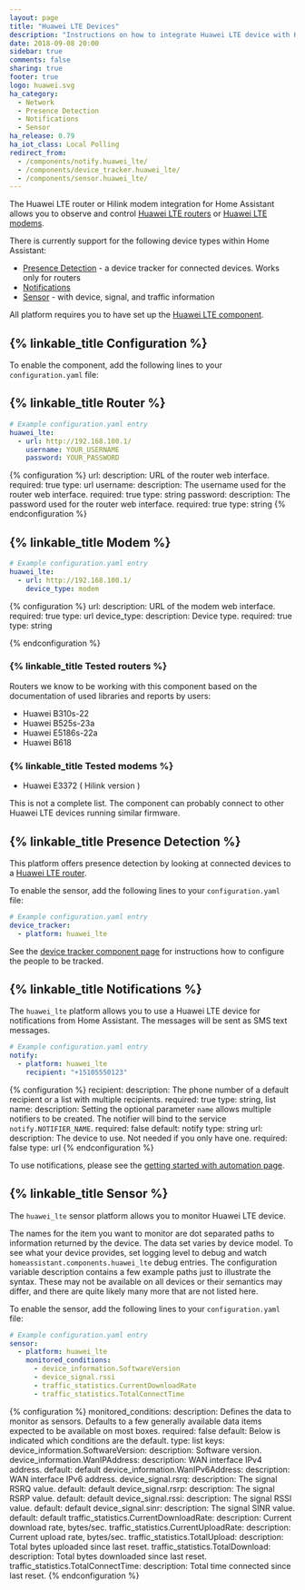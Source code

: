 ```yaml
---
layout: page
title: "Huawei LTE Devices"
description: "Instructions on how to integrate Huawei LTE device with Home Assistant."
date: 2018-09-08 20:00
sidebar: true
comments: false
sharing: true
footer: true
logo: huawei.svg
ha_category:
  - Network
  - Presence Detection
  - Notifications
  - Sensor
ha_release: 0.79
ha_iot_class: Local Polling
redirect_from:
  - /components/notify.huawei_lte/
  - /components/device_tracker.huawei_lte/
  - /components/sensor.huawei_lte/
---
```


The Huawei LTE router or Hilink modem integration for Home Assistant allows you to observe and control [Huawei LTE routers](https://consumer.huawei.com/en/smart-home/) or  [Huawei LTE modems](https://consumer.huawei.com/en/mobile-broadband/).

There is currently support for the following device types within Home Assistant:

- [Presence Detection](#presence-detection) - a device tracker for connected devices. Works only for routers
- [Notifications](#notifications)
- [Sensor](#sensor) - with device, signal, and traffic information

All platform requires you to have set up the [Huawei LTE component](#configuration).

## {% linkable_title Configuration %}

To enable the component, add the following lines to your
`configuration.yaml` file:

## {% linkable_title Router %}

```yaml
# Example configuration.yaml entry
huawei_lte:
  - url: http://192.168.100.1/
    username: YOUR_USERNAME
    password: YOUR_PASSWORD
```

{% configuration %}
url:
  description: URL of the router web interface.
  required: true
  type: url
username:
  description: The username used for the router web interface.
  required: true
  type: string
password:
  description: The password used for the router web interface.
  required: true
  type: string
{% endconfiguration %}

## {% linkable_title Modem %}

```yaml
# Example configuration.yaml entry
huawei_lte:
  - url: http://192.168.100.1/
    device_type: modem
```

{% configuration %}
url:
  description: URL of the modem web interface.
  required: true
  type: url
device_type:
  description: Device type.
  required: true
  type: string
  
{% endconfiguration %}

### {% linkable_title Tested routers %}

Routers we know to be working with this component based on the documentation of used libraries and reports by users:

- Huawei B310s-22
- Huawei B525s-23a
- Huawei E5186s-22a
- Huawei B618

### {% linkable_title Tested modems %}

- Huawei E3372 ( Hilink version )

This is not a complete list. The component can probably connect to other Huawei LTE devices running similar firmware.

## {% linkable_title Presence Detection %}

This platform offers presence detection by looking at connected devices to a [Huawei LTE router](https://consumer.huawei.com/en/smart-home/).

To enable the sensor, add the following lines to your `configuration.yaml` file:

```yaml
# Example configuration.yaml entry
device_tracker:
  - platform: huawei_lte
```

See the [device tracker component page](/components/device_tracker/) for instructions how to configure the people to be tracked.

## {% linkable_title Notifications %}

The `huawei_lte` platform allows you to use a Huawei LTE device for notifications from Home Assistant. The messages will be sent as SMS text messages.

```yaml
# Example configuration.yaml entry
notify:
  - platform: huawei_lte
    recipient: "+15105550123"
```

{% configuration %}
recipient:
  description: The phone number of a default recipient or a list with multiple recipients.
  required: true
  type: string, list
name:
  description: Setting the optional parameter `name` allows multiple notifiers to be created. The notifier will bind to the service `notify.NOTIFIER_NAME`.
  required: false
  default: notify
  type: string
url:
  description: The device to use. Not needed if you only have one.
  required: false
  type: url
{% endconfiguration %}

To use notifications, please see the [getting started with automation page](/getting-started/automation/).

## {% linkable_title Sensor %}

The `huawei_lte` sensor platform allows you to monitor Huawei LTE device.

The names for the item you want to monitor are dot separated paths to information returned by the device. The data set varies by device model. To see what your device provides, set logging level to debug and watch `homeassistant.components.huawei_lte` debug entries. The configuration variable description contains a few example paths just to illustrate the syntax. These may not be available on all devices or their semantics may differ, and there are quite likely many more that are not listed here.

To enable the sensor, add the following lines to your `configuration.yaml` file:

```yaml
# Example configuration.yaml entry
sensor:
  - platform: huawei_lte
    monitored_conditions:
      - device_information.SoftwareVersion
      - device_signal.rssi
      - traffic_statistics.CurrentDownloadRate
      - traffic_statistics.TotalConnectTime
```

{% configuration %}
monitored_conditions:
  description: Defines the data to monitor as sensors. Defaults to a few generally available data items expected to be available on most boxes.
  required: false
  default: Below is indicated which conditions are the default.
  type: list
  keys:
    device_information.SoftwareVersion:
      description: Software version.
    device_information.WanIPAddress:
      description: WAN interface IPv4 address.
      default: default
    device_information.WanIPv6Address:
      description: WAN interface IPv6 address.
    device_signal.rsrq:
      description: The signal RSRQ value.
      default: default
    device_signal.rsrp:
      description: The signal RSRP value.
      default: default
    device_signal.rssi:
      description: The signal RSSI value.
      default: default
    device_signal.sinr:
      description: The signal SINR value.
      default: default
    traffic_statistics.CurrentDownloadRate:
      description: Current download rate, bytes/sec.
    traffic_statistics.CurrentUploadRate:
      description: Current upload rate, bytes/sec.
    traffic_statistics.TotalUpload:
      description: Total bytes uploaded since last reset.
    traffic_statistics.TotalDownload:
      description: Total bytes downloaded since last reset.
    traffic_statistics.TotalConnectTime:
      description: Total time connected since last reset.
{% endconfiguration %}

